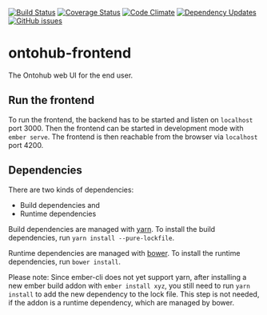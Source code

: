 [![Build Status](https://travis-ci.org/ontohub/ontohub-frontend.svg?branch=master)](https://travis-ci.org/ontohub/ontohub-frontend)
[![Coverage Status](https://coveralls.io/repos/github/ontohub/ontohub-frontend/badge.svg?branch=master)](https://coveralls.io/github/ontohub/ontohub-frontend?branch=master)
[![Code Climate](https://codeclimate.com/github/ontohub/ontohub-frontend/badges/gpa.svg)](https://codeclimate.com/github/ontohub/ontohub-frontend)
[![Dependency Updates](https://img.shields.io/david/dev/ontohub/ontohub-frontend.svg?maxAge=2592000)](https://david-dm.org/ontohub/ontohub-frontend?type=dev)
[![GitHub issues](https://img.shields.io/github/issues/ontohub/ontohub-frontend.svg?maxAge=2592000)](https://waffle.io/ontohub/ontohub-backend?source=ontohub%2Fontohub-frontend)

# ontohub-frontend
The Ontohub web UI for the end user.

## Run the frontend

To run the frontend, the backend has to be started and listen
on `localhost` port 3000. Then the frontend can be started in development mode
with `ember serve`. The frontend is then reachable from the browser via
`localhost` port 4200.

## Dependencies

There are two kinds of dependencies:

- Build dependencies and
- Runtime dependencies

Build dependencies are managed with [yarn](https://yarnpkg.com/). To install
the build dependencies, run `yarn install --pure-lockfile`.

Runtime dependencies are managed with [bower](https://bower.io/). To install
the runtime dependencies, run `bower install`.

Please note: Since ember-cli does not yet support yarn, after installing a new
ember build addon with `ember install xyz`, you still need to run `yarn
install` to add the new dependency to the lock file. This step is not needed,
if the addon is a runtime dependency, which are managed by bower.
